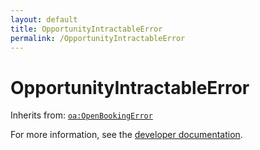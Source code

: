 ```yaml
---
layout: default
title: OpportunityIntractableError
permalink: /OpportunityIntractableError
---
```


# OpportunityIntractableError


Inherits from: [`oa:OpenBookingError`](https://openactive.io/OpenBookingError)

For more information, see the [developer documentation](https://developer.openactive.io/data-model/types/).